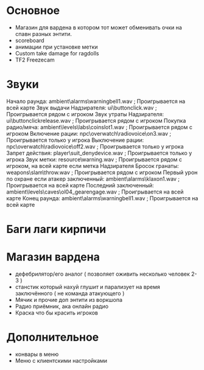# Основное
- Магазин для вардена в котором тот может обменивать очки на спавн разных энтити.
- scoreboard
- анимации при установке метки
- Custom take damage for ragdolls
- TF2 Freezecam

# Звуки
Начало раунда: ambient\alarms\warningbell1.wav ; Проигрывается на всей карте
Звук выдачи Надзирателя: ui\buttonclick.wav ; Проигрывается рядом с игроком
Звук утраты Надзирателя: ui\buttonclickrelease.wav ; Проигрывается рядом с игроком
Покупка радио/мяча: ambient\levels\labs\coinslot1.wav ; Проигрывается рядом с игроком
Включение рации: npc\overwatch\radiovoice\on3.wav ; Проигрывается только у игрока
Выключение рации: npc\overwatch\radiovoice\off2.wav ; Проигрывается только у игрока
Запрет действия: player\suit_denydevice.wav ; Проигрывается только у игрока
Звук метки: resource\warning.wav ; Проигрывается рядом с игроком, на всей карте если метка Надзирателя
Бросок гранаты: weapons\slam\throw.wav ; Проигрывается рядом с игроком
Первый урон по охране если атакер заключенный: ambient\alarms\klaxon1.wav ; Проигрывается на всей карте
Последний заключенный: ambient\levels\caves\ol04_gearengage.wav ; Проигрывается на всей карте
Конец раунда: ambient\alarms\warningbell1.wav ; Проигрывается на всей карте

# Баги лаги кирпичи

# Магазин вардена
- дефебрилятор/его аналог ( позволяет оживить несколько человек 2-3 )
- станстик который нахуй глушит и парализует на время заключённого ( не команда атакующего )
- Мячик и прочие доп энтити из воркшопа
- Радио приёмник, ака онлайн радио
- Краска что бы красить игроков

# Дополнительное
- конвары в меню
- Меню с клиентскими настройками
